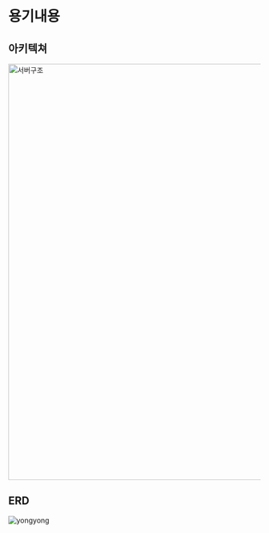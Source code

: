 # 용기내용

## 아키텍쳐
<img width="832" alt="서버구조" src="https://user-images.githubusercontent.com/57899673/130529560-527e93c6-36eb-47b9-beee-13a092dad74c.png">


## ERD
![yongyong](https://user-images.githubusercontent.com/57899673/130529846-6cf0da25-7621-4f85-9713-ec1aba0a2c02.png)

